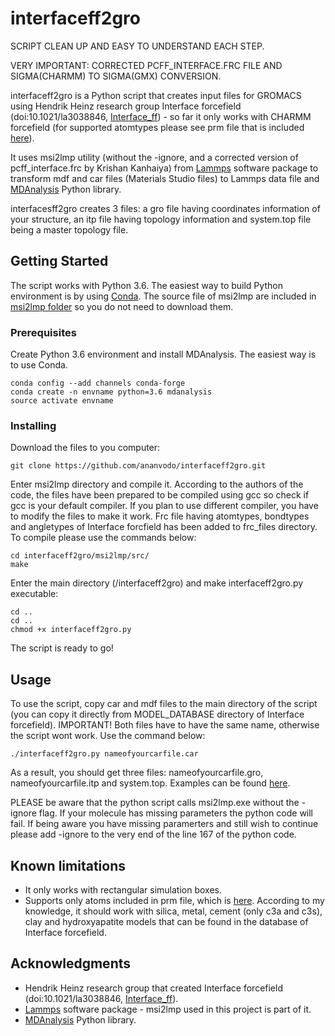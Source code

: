 # interfaceff2gro

SCRIPT CLEAN UP AND EASY TO UNDERSTAND EACH STEP. 

VERY IMPORTANT: CORRECTED PCFF_INTERFACE.FRC FILE AND SIGMA(CHARMM) TO SIGMA(GMX) CONVERSION.

interfaceff2gro is a Python script that creates input files for GROMACS using Hendrik Heinz research group Interface forcefield (doi:10.1021/la3038846, [Interface_ff](https://bionanostructures.com/interface-md/)) - so far it only works with CHARMM forcefield (for supported atomtypes please see prm file that is included [here](https://github.com/kolmank/interfaceff2gro/tree/master/forcefield)). 

It uses msi2lmp utility (without the -ignore, and a corrected version of pcff_interface.frc by Krishan Kanhaiya) from [Lammps](https://github.com/lammps/lammps) software package to transform mdf and car files (Materials Studio files) to Lammps data file and [MDAnalysis](https://www.mdanalysis.org/) Python library.

interfacesff2gro creates 3 files: a gro file having coordinates information of your structure, an itp file having topology information and system.top file being a master topology file. 

## Getting Started

The script works with Python 3.6. The easiest way to build Python environment is by using [Conda](https://conda.io/docs/). The source file of msi2lmp are included in [msi2lmp folder](https://github.com/kolmank/interfaceff2gro/tree/master/msi2lmp) so you do not need to download them.

### Prerequisites

Create Python 3.6 environment and install MDAnalysis. The easiest way is to use Conda.

```
conda config --add channels conda-forge
conda create -n envname python=3.6 mdanalysis
source activate envname
```

### Installing

Download the files to you computer:

```
git clone https://github.com/ananvodo/interfaceff2gro.git

```

Enter msi2lmp directory and compile it. According to the authors of the code, the files have been prepared to be compiled using gcc so check if gcc is your default compiler. If you plan to use different compiler, you have to modify the files to make it work. Frc file having atomtypes, bondtypes and angletypes of Interface forcfield has been added to frc_files directory. To compile please use the commands below:

```
cd interfaceff2gro/msi2lmp/src/
make
```

Enter the main directory (/interfaceff2gro) and make interfaceff2gro.py executable:

```
cd ..
cd ..
chmod +x interfaceff2gro.py
```

The script is ready to go!

## Usage 

To use the script, copy car and mdf files to the main directory of the script (you can copy it directly from MODEL_DATABASE directory of Interface forcefield). IMPORTANT! Both files have to have the same name, otherwise the script wont work. Use the command below:

```
./interfaceff2gro.py nameofyourcarfile.car
```

As a result, you should get three files: nameofyourcarfile.gro, nameofyourcarfile.itp and system.top. Examples can be found [here](https://github.com/kolmank/interfaceff2gro/tree/master/examples).

PLEASE be aware that the python script calls msi2lmp.exe without the -ignore flag. If your molecule has missing parameters the python code will fail. If being aware you have missing paramerters and still wish to continue please add -ignore to the very end of the line 167 of the python code.

## Known limitations

* It only works with rectangular simulation boxes.
* Supports only atoms included in prm file, which is [here](https://github.com/kolmank/interfaceff2gro/tree/master/forcefield). According to my knowledge, it should work with silica, metal, cement (only c3a and c3s), clay and hydroxyapatite models that can be found in the database of Interface forcefield.

## Acknowledgments

* Hendrik Heinz research group  that created Interface forcefield (doi:10.1021/la3038846, [Interface_ff](https://bionanostructures.com/interface-md/)).
* [Lammps](https://github.com/lammps/lammps) software package - msi2lmp used in this project is part of it.
* [MDAnalysis](https://www.mdanalysis.org/) Python library.
